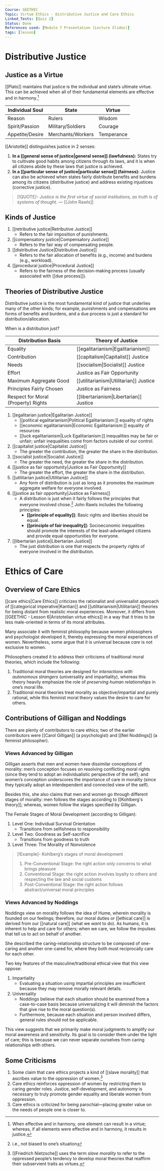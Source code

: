 ```yaml
---
Course: GEETHIC
Topic: Virtue Ethics - Distributive Justice and Care Ethics
Linked_Tests: [Quiz 2]
Status: Done
References used: [Module 7 Presentation (Lecture Slides)]
tags: [lesson]
---
```


# Distributive Justice

## Justice as a Virtue

[[Plato]] maintains that justice is the individual and state’s ultimate virtue. This can be achieved when all of their fundamental elements are effective and in harmony.[^harmony]

| Individual Soul | State             | Virtue     |
| --------------- | ----------------- | ---------- |
| Reason          | Rulers            | Wisdom     |
| Spirit/Passion  | Military/Soldiers | Courage    |
| Appetite/Desire | Merchants/Workers | Temperance |

[[Aristotle]] distinguishes justice in 2 senses:

1. **In a [[general sense of justice|general sense]] (lawfulness):** States try to cultivate good habits among citizens through its laws, and it is when all citizens abide by these laws that justice is achieved.
2. **In a [[particular sense of justice|particular sense]] (fairness):** Justice can also be achieved when states fairly distribute benefits and burdens among its citizens (distributive justice) and address existing injustices (corrective justice).

> [!QUOTE]-
> *Justice is the first virtue of social institutions, as truth is of systems of thought.*
> — [[John Rawls]]

## Kinds of Justice

1. [[retributive justice|Retributive Justice]]
	- Refers to the fair imposition of punishments.
2. [[compensatory justice|Compensatory Justice]]
	- Refers to the fair way of compensating people.
3. [[distributive Justice|Distributive Justice]]
	- Refers to the fair allocation of benefits (e.g., income) and burdens (e.g., workload).
4. [[procedural justice|Procedural Justice]]
	- Refers to the fairness of the decision-making process (usually associated with [[due process]]).

## Theories of Distributive Justice

Distributive justice is the most fundamental kind of justice that underlies many of the other kinds; for example, punishments and compensations are forms of benefits and burdens, and a due process is just a standard for distribution/allocation.

When is a distribution just?

| Distribution Basis                  | Theory of Justice                       |
| ----------------------------------- | --------------------------------------- |
| Equality                            | [[egalitarianism\|Egalitarianism]]      |
| Contribution                        | [[capitalism\|Capitalist]] Justice      |
| Needs                               | [[socialism\|Socialist]] Justice        |
| Effort                              | Justice as Fair Opportunity             |
| Maximum Aggregate Good              | [[utilitarianism\|Utilitarian]] Justice |
| Principles Fairly Chosen            | Justice as Fairness                     |
| Respect for Moral (Property) Rights | [[libertarianism\|Libertarian]] Justice |

1. [[egalitarian justice|Egalitarian Justice]]
	- [[political egalitarianism|Political Egalitarianism:]] equality of rights
	- [[economic egalitarianism|Economic Egalitarianism:]] equality of resources
	- [[luck egalitarianism|Luck Egalitarianism:]] inequalities may be fair or unfair; unfair inequalities come from factors outside of our control.
2. [[capitalist justice|Capitalist Justice]]
	- The greater the contribution, the greater the share in the distribution.
3. [[socialist justice|Socialist Justice]]
	- The greater the need, the greater the share in the distribution.
4. [[justice as fair opportunity|Justice as Fair Opportunity]]
	- The greater the effort, the greater the share in the distribution.
5. [[utilitarian justice|Utilitarian Justice]]
	- Any form of distribution is just as long as it promotes the maximum aggregate welfare for everyone involved.
6. [[justice as fair opportunity|Justice as Fairness]]
	- A distribution is just when it fairly follows the principles that everyone involved chose.[^fairness] John Rawls includes the following principles:
		- **[[principle of equality]]:** Basic rights and liberties should be equal.
		- **[[principle of fair inequality]]:** Socioeconomic inequalities should promote the interests of the least-advantaged citizens and provide equal opportunities for everyone.
7. [[libertarian justice|Libertarian Justice]]
	- The just distribution is one that respects the property rights of everyone involved in the distribution.

# Ethics of Care

## Overview of Care Ethics

[[care ethics|Care Ethics]] criticizes the rationalist and universalist approach of [[categorical imperative|Kantian]] and [[utilitarianism|Utilitarian]] theories for being distant from realistic moral experiences. Moreover, it differs from [[GEETHIC - Lesson 6|Aristotelian virtue ethics]] in a way that it tries to be less male-oriented in terms of its moral attributes.

Many associate it with feminist philosophy because women philosophers and psychologist developed it, thereby expressing the moral experiences of women. Nevertheless, some argue that it is universal because *care* is not exclusive to women.

Philosophers created it to address their criticisms of traditional moral theories, which include the following:

1. Traditional moral theories are designed for *interactions with autonomous strangers* (universality and impartiality), whereas this theory heavily emphasize the role of *preserving human relationships* in one’s moral life.
2. Traditional moral theories treat morality as objective/impartial and purely rational, while this feminist moral theory values the desire to care for others.

## Contributions of Gilligan and Noddings

There are plenty of contributors to care ethics; two of the earlier contributors were [[Carol Gilligan]] (a psychologist) and [[Nel Noddings]] (a feminist philosopher).

### Views Advanced by Gilligan

Gilligan asserts that men and women have dissimilar conceptions of morality: men’s conception focuses on resolving conflicting moral rights (since they tend to adopt an individualistic perspective of the self); and women’s conception underscores the importance of care in morality (since they typically adopt an interdependent and connected view of the self).

Besides this, she also claims that men and women go through different stages of morality: men follows the stages according to [[Kohlberg's theory]]; whereas, women follow the stages specified by Gilligan.

 The Female Stages of Moral Development (according to Gilligan):

 1. Level One: Individual Survival Orientation
	 - Transitions from selfishness to responsibility
 2. Level Two: Goodness as Self-sacrifice
	 - Transitions from goodness to truth
 3. Level Three: The Morality of Nonviolence

> [!Example]- Kohlberg’s stages of moral development
> 1. Pre-Conventional Stage: the right action only concerns to what brings pleasure
> 2. Conventional Stage: the right action involves loyalty to others and respecting the law and social customs
> 3. Post-Conventional Stage: the right action follows abstract/universal moral principles

### Views Advanced by Noddings

Noddings view on morality follows the idea of Hume, wherein morality is founded on our feelings; therefore, our moral duties or [[ethical care]] is derived from our [[natural care]] (what we *want* to do). As humans, it is inherent to help and care for others; when we care, we follow the impulses that tell us to act on behalf of another.

She described the caring-relationship structure to be composed of one-caring and another one-cared for, where they both must reciprocally care for each other.

Two key features of the masculine/traditional ethical view that this view oppose:

1. Impartiality
	- Evaluating a situation using impartial principles are insufficient because they may remove morally relevant details.
2. Universality
	- Noddings believe that each situation should be examined from a case-to-case basis because universalizing it will diminish the factors that give rise to the moral question(s).
	- Furthermore, because each situation and person involved differs, general rules should not be applicable.

This view suggests that we primarily make moral judgments to amplify our moral awareness and sensitivity. Its goal is to consider them under the light of care; this is because we can never separate ourselves from caring relationships with others.

## Some Criticisms

1. Some claim that care ethics projects a kind of [[slave morality]] that ascribes value to the oppression of women.[^nietzche]
2. Care ethics reinforces oppression of women by restricting them to caring gender roles. Justice, self-development, and autonomy is necessary to truly promote gender equality and liberate women from oppression.
3. Care ethics is criticized for being parochial—placing greater value on the needs of people one is closer to.

[^harmony]: When effective and in harmony, one element can result in a virtue; whereas, if all elements were effective and in harmony, it results in justice.
[^fairness]: i.e., not biased to one’s situation
[^nietzche]: [[Friedrich Nietzsche]] uses the term *slave morality* to refer to the oppressed people’s tendency to develop moral theories that reaffirm their subservient traits as virtues.
